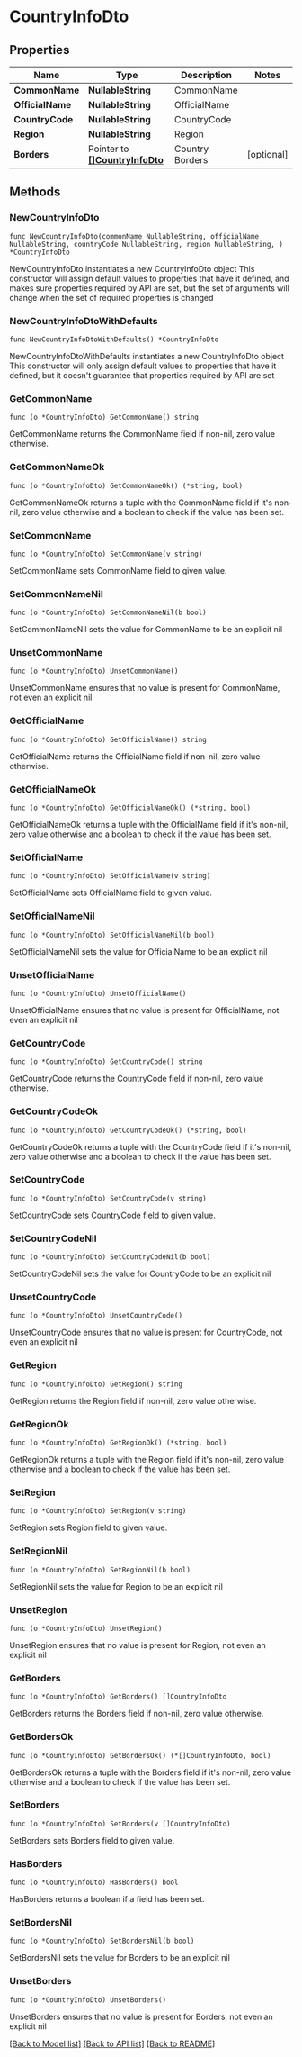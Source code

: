 # CountryInfoDto

## Properties

Name | Type | Description | Notes
------------ | ------------- | ------------- | -------------
**CommonName** | **NullableString** | CommonName | 
**OfficialName** | **NullableString** | OfficialName | 
**CountryCode** | **NullableString** | CountryCode | 
**Region** | **NullableString** | Region | 
**Borders** | Pointer to [**[]CountryInfoDto**](CountryInfoDto.md) | Country Borders | [optional] 

## Methods

### NewCountryInfoDto

`func NewCountryInfoDto(commonName NullableString, officialName NullableString, countryCode NullableString, region NullableString, ) *CountryInfoDto`

NewCountryInfoDto instantiates a new CountryInfoDto object
This constructor will assign default values to properties that have it defined,
and makes sure properties required by API are set, but the set of arguments
will change when the set of required properties is changed

### NewCountryInfoDtoWithDefaults

`func NewCountryInfoDtoWithDefaults() *CountryInfoDto`

NewCountryInfoDtoWithDefaults instantiates a new CountryInfoDto object
This constructor will only assign default values to properties that have it defined,
but it doesn't guarantee that properties required by API are set

### GetCommonName

`func (o *CountryInfoDto) GetCommonName() string`

GetCommonName returns the CommonName field if non-nil, zero value otherwise.

### GetCommonNameOk

`func (o *CountryInfoDto) GetCommonNameOk() (*string, bool)`

GetCommonNameOk returns a tuple with the CommonName field if it's non-nil, zero value otherwise
and a boolean to check if the value has been set.

### SetCommonName

`func (o *CountryInfoDto) SetCommonName(v string)`

SetCommonName sets CommonName field to given value.


### SetCommonNameNil

`func (o *CountryInfoDto) SetCommonNameNil(b bool)`

 SetCommonNameNil sets the value for CommonName to be an explicit nil

### UnsetCommonName
`func (o *CountryInfoDto) UnsetCommonName()`

UnsetCommonName ensures that no value is present for CommonName, not even an explicit nil
### GetOfficialName

`func (o *CountryInfoDto) GetOfficialName() string`

GetOfficialName returns the OfficialName field if non-nil, zero value otherwise.

### GetOfficialNameOk

`func (o *CountryInfoDto) GetOfficialNameOk() (*string, bool)`

GetOfficialNameOk returns a tuple with the OfficialName field if it's non-nil, zero value otherwise
and a boolean to check if the value has been set.

### SetOfficialName

`func (o *CountryInfoDto) SetOfficialName(v string)`

SetOfficialName sets OfficialName field to given value.


### SetOfficialNameNil

`func (o *CountryInfoDto) SetOfficialNameNil(b bool)`

 SetOfficialNameNil sets the value for OfficialName to be an explicit nil

### UnsetOfficialName
`func (o *CountryInfoDto) UnsetOfficialName()`

UnsetOfficialName ensures that no value is present for OfficialName, not even an explicit nil
### GetCountryCode

`func (o *CountryInfoDto) GetCountryCode() string`

GetCountryCode returns the CountryCode field if non-nil, zero value otherwise.

### GetCountryCodeOk

`func (o *CountryInfoDto) GetCountryCodeOk() (*string, bool)`

GetCountryCodeOk returns a tuple with the CountryCode field if it's non-nil, zero value otherwise
and a boolean to check if the value has been set.

### SetCountryCode

`func (o *CountryInfoDto) SetCountryCode(v string)`

SetCountryCode sets CountryCode field to given value.


### SetCountryCodeNil

`func (o *CountryInfoDto) SetCountryCodeNil(b bool)`

 SetCountryCodeNil sets the value for CountryCode to be an explicit nil

### UnsetCountryCode
`func (o *CountryInfoDto) UnsetCountryCode()`

UnsetCountryCode ensures that no value is present for CountryCode, not even an explicit nil
### GetRegion

`func (o *CountryInfoDto) GetRegion() string`

GetRegion returns the Region field if non-nil, zero value otherwise.

### GetRegionOk

`func (o *CountryInfoDto) GetRegionOk() (*string, bool)`

GetRegionOk returns a tuple with the Region field if it's non-nil, zero value otherwise
and a boolean to check if the value has been set.

### SetRegion

`func (o *CountryInfoDto) SetRegion(v string)`

SetRegion sets Region field to given value.


### SetRegionNil

`func (o *CountryInfoDto) SetRegionNil(b bool)`

 SetRegionNil sets the value for Region to be an explicit nil

### UnsetRegion
`func (o *CountryInfoDto) UnsetRegion()`

UnsetRegion ensures that no value is present for Region, not even an explicit nil
### GetBorders

`func (o *CountryInfoDto) GetBorders() []CountryInfoDto`

GetBorders returns the Borders field if non-nil, zero value otherwise.

### GetBordersOk

`func (o *CountryInfoDto) GetBordersOk() (*[]CountryInfoDto, bool)`

GetBordersOk returns a tuple with the Borders field if it's non-nil, zero value otherwise
and a boolean to check if the value has been set.

### SetBorders

`func (o *CountryInfoDto) SetBorders(v []CountryInfoDto)`

SetBorders sets Borders field to given value.

### HasBorders

`func (o *CountryInfoDto) HasBorders() bool`

HasBorders returns a boolean if a field has been set.

### SetBordersNil

`func (o *CountryInfoDto) SetBordersNil(b bool)`

 SetBordersNil sets the value for Borders to be an explicit nil

### UnsetBorders
`func (o *CountryInfoDto) UnsetBorders()`

UnsetBorders ensures that no value is present for Borders, not even an explicit nil

[[Back to Model list]](../README.md#documentation-for-models) [[Back to API list]](../README.md#documentation-for-api-endpoints) [[Back to README]](../README.md)


